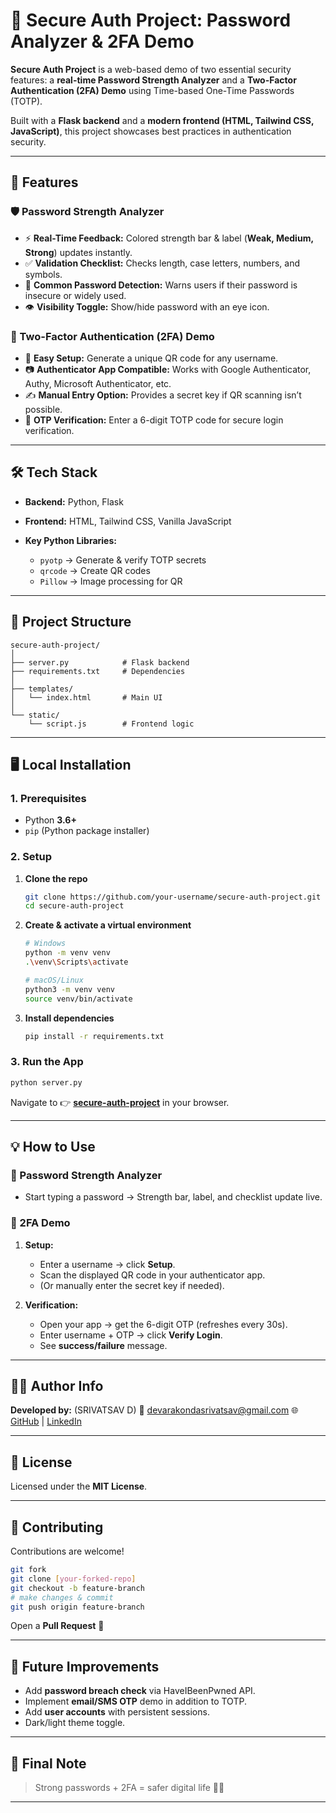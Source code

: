 # 🔐 Secure Auth Project: Password Analyzer & 2FA Demo

**Secure Auth Project** is a web-based demo of two essential security features: a **real-time Password Strength Analyzer** and a **Two-Factor Authentication (2FA) Demo** using Time-based One-Time Passwords (TOTP).

Built with a **Flask backend** and a **modern frontend (HTML, Tailwind CSS, JavaScript)**, this project showcases best practices in authentication security.

---

## 📌 Features

### 🛡️ Password Strength Analyzer

* ⚡ **Real-Time Feedback:** Colored strength bar & label (**Weak, Medium, Strong**) updates instantly.
* ✅ **Validation Checklist:** Checks length, case letters, numbers, and symbols.
* 🚨 **Common Password Detection:** Warns users if their password is insecure or widely used.
* 👁️ **Visibility Toggle:** Show/hide password with an eye icon.

### 🔑 Two-Factor Authentication (2FA) Demo

* 📲 **Easy Setup:** Generate a unique QR code for any username.
* 📷 **Authenticator App Compatible:** Works with Google Authenticator, Authy, Microsoft Authenticator, etc.
* ✍️ **Manual Entry Option:** Provides a secret key if QR scanning isn’t possible.
* 🔐 **OTP Verification:** Enter a 6-digit TOTP code for secure login verification.

---

## 🛠️ Tech Stack

* **Backend:** Python, Flask
* **Frontend:** HTML, Tailwind CSS, Vanilla JavaScript
* **Key Python Libraries:**

  * `pyotp` → Generate & verify TOTP secrets
  * `qrcode` → Create QR codes
  * `Pillow` → Image processing for QR

---

## 📂 Project Structure

```
secure-auth-project/
│
├── server.py            # Flask backend
├── requirements.txt     # Dependencies
│
├── templates/
│   └── index.html       # Main UI
│
└── static/
    └── script.js        # Frontend logic
```

---

## 🖥️ Local Installation

### 1. Prerequisites

* Python **3.6+**
* `pip` (Python package installer)

### 2. Setup

1. **Clone the repo**

   ```bash
   git clone https://github.com/your-username/secure-auth-project.git
   cd secure-auth-project
   ```

2. **Create & activate a virtual environment**

   ```bash
   # Windows
   python -m venv venv
   .\venv\Scripts\activate

   # macOS/Linux
   python3 -m venv venv
   source venv/bin/activate
   ```

3. **Install dependencies**

   ```bash
   pip install -r requirements.txt
   ```

### 3. Run the App

```bash
python server.py
```

Navigate to 👉 **[secure-auth-project](https://secure-auth-wrdy.onrender.com)** in your browser.

---

## 💡 How to Use

### 🔐 Password Strength Analyzer

* Start typing a password → Strength bar, label, and checklist update live.

### 🔑 2FA Demo

1. **Setup:**

   * Enter a username → click **Setup**.
   * Scan the displayed QR code in your authenticator app.
   * (Or manually enter the secret key if needed).

2. **Verification:**

   * Open your app → get the 6-digit OTP (refreshes every 30s).
   * Enter username + OTP → click **Verify Login**.
   * See **success/failure** message.

---

## 👨‍💻 Author Info

**Developed by:** (SRIVATSAV D)
📧 [devarakondasrivatsav@gmail.com](mailto:devarakondasrivatsav@gmail.com)
🌐 [GitHub](https://github.com/srivatsavdevarakonda) | [LinkedIn](https://www.linkedin.com/in/d-srivatsav-2a7a90247/)

---

## 📝 License

Licensed under the **MIT License**.

---

## 🙌 Contributing

Contributions are welcome!

```bash
git fork
git clone [your-forked-repo]
git checkout -b feature-branch
# make changes & commit
git push origin feature-branch
```

Open a **Pull Request** 🚀

---

## 🔮 Future Improvements

* Add **password breach check** via HaveIBeenPwned API.
* Implement **email/SMS OTP** demo in addition to TOTP.
* Add **user accounts** with persistent sessions.
* Dark/light theme toggle.

---

## 💬 Final Note

> Strong passwords + 2FA = safer digital life 🔐✨

---
